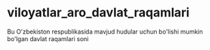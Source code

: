 # viloyatlar_aro_davlat_raqamlari
Bu O'zbekiston respublikasida mavjud hudular uchun bo'lishi mumkin bo'lgan davlat raqamlari soni

